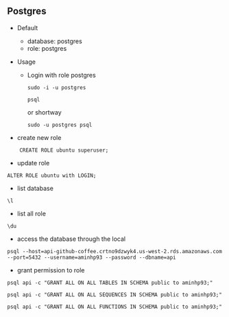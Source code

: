 ## Postgres

- Default
  - database: postgres
  - role: postgres
  
- Usage
  - Login with role postgres
    ```
    sudo -i -u postgres
    ```
    ```
    psql
    ```
    or shortway
    ```
    sudo -u postgres psql
    ```

- create new role

```
    CREATE ROLE ubuntu superuser;
```

- update role

```
ALTER ROLE ubuntu with LOGIN;
```

- list database
```
\l
```

- list all role
```
\du
```

- access the database through the local
```
psql --host=api-github-coffee.crtno9dzwyk4.us-west-2.rds.amazonaws.com --port=5432 --username=aminhp93 --password --dbname=api
```

- grant permission to role
```
psql api -c "GRANT ALL ON ALL TABLES IN SCHEMA public to aminhp93;"
```
```
psql api -c "GRANT ALL ON ALL SEQUENCES IN SCHEMA public to aminhp93;"
```
```
psql api -c "GRANT ALL ON ALL FUNCTIONS IN SCHEMA public to aminhp93;"

```


